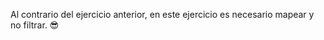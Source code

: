 Al contrario del ejercicio anterior, en este ejercicio es necesario mapear y no filtrar. :sunglasses: